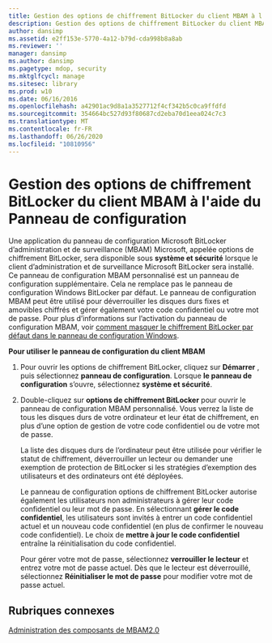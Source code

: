 ```yaml
---
title: Gestion des options de chiffrement BitLocker du client MBAM à l'aide du Panneau de configuration
description: Gestion des options de chiffrement BitLocker du client MBAM à l'aide du Panneau de configuration
author: dansimp
ms.assetid: e2ff153e-5770-4a12-b79d-cda998b8a8ab
ms.reviewer: ''
manager: dansimp
ms.author: dansimp
ms.pagetype: mdop, security
ms.mktglfcycl: manage
ms.sitesec: library
ms.prod: w10
ms.date: 06/16/2016
ms.openlocfilehash: a42901ac9d8a1a3527712f4cf342b5c0ca9ffdfd
ms.sourcegitcommit: 354664bc527d93f80687cd2eba70d1eea024c7c3
ms.translationtype: MT
ms.contentlocale: fr-FR
ms.lasthandoff: 06/26/2020
ms.locfileid: "10810956"
---
```

# Gestion des options de chiffrement BitLocker du client MBAM à l'aide du Panneau de configuration


Une application du panneau de configuration Microsoft BitLocker d’administration et de surveillance (MBAM) Microsoft, appelée options de chiffrement BitLocker, sera disponible sous **système et sécurité** lorsque le client d’administration et de surveillance Microsoft BitLocker sera installé. Ce panneau de configuration MBAM personnalisé est un panneau de configuration supplémentaire. Cela ne remplace pas le panneau de configuration Windows BitLocker par défaut. Le panneau de configuration MBAM peut être utilisé pour déverrouiller les disques durs fixes et amovibles chiffrés et gérer également votre code confidentiel ou votre mot de passe. Pour plus d’informations sur l’activation du panneau de configuration MBAM, voir [comment masquer le chiffrement BitLocker par défaut dans le panneau de configuration Windows](how-to-hide-default-bitlocker-encryption-in-the-windows-control-panel-mbam-2.md).

**Pour utiliser le panneau de configuration du client MBAM**

1.  Pour ouvrir les options de chiffrement BitLocker, cliquez sur **Démarrer** , puis sélectionnez **panneau de configuration**. Lorsque **le panneau de configuration** s’ouvre, sélectionnez **système et sécurité**.

2.  Double-cliquez sur **options de chiffrement BitLocker** pour ouvrir le panneau de configuration MBAM personnalisé. Vous verrez la liste de tous les disques durs de votre ordinateur et leur état de chiffrement, en plus d’une option de gestion de votre code confidentiel ou de votre mot de passe.

    La liste des disques durs de l’ordinateur peut être utilisée pour vérifier le statut de chiffrement, déverrouiller un lecteur ou demander une exemption de protection de BitLocker si les stratégies d’exemption des utilisateurs et des ordinateurs ont été déployées.

    Le panneau de configuration options de chiffrement BitLocker autorise également les utilisateurs non administrateurs à gérer leur code confidentiel ou leur mot de passe. En sélectionnant **gérer le code confidentiel**, les utilisateurs sont invités à entrer un code confidentiel actuel et un nouveau code confidentiel (en plus de confirmer le nouveau code confidentiel). Le choix de **mettre à jour le code confidentiel** entraîne la réinitialisation du code confidentiel.

    Pour gérer votre mot de passe, sélectionnez **verrouiller le lecteur** et entrez votre mot de passe actuel. Dès que le lecteur est déverrouillé, sélectionnez **Réinitialiser le mot de passe** pour modifier votre mot de passe actuel.

## Rubriques connexes


[Administration des composants de MBAM2.0](administering-mbam-20-features-mbam-2.md)

 

 





